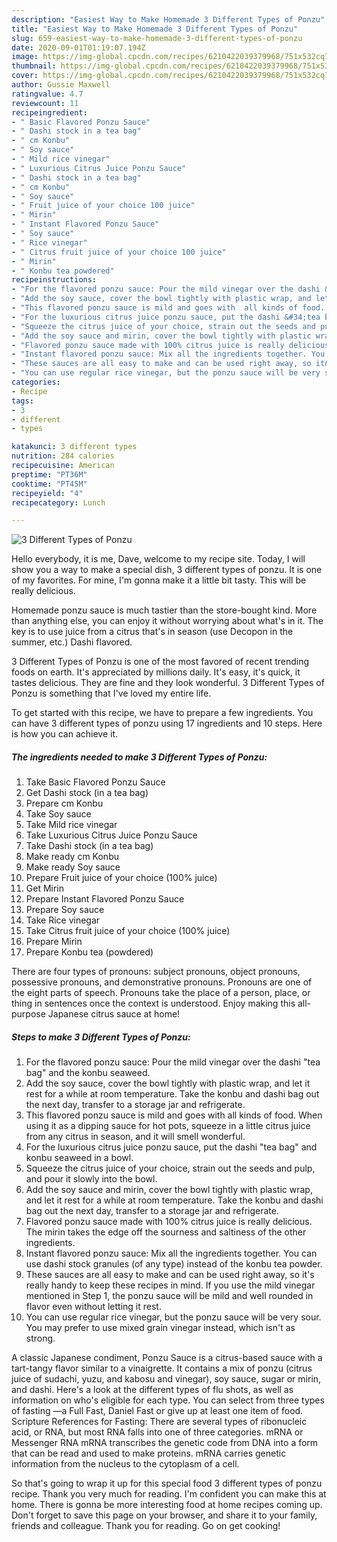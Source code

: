 ```yaml
---
description: "Easiest Way to Make Homemade 3 Different Types of Ponzu"
title: "Easiest Way to Make Homemade 3 Different Types of Ponzu"
slug: 659-easiest-way-to-make-homemade-3-different-types-of-ponzu
date: 2020-09-01T01:19:07.194Z
image: https://img-global.cpcdn.com/recipes/6210422039379968/751x532cq70/3-different-types-of-ponzu-recipe-main-photo.jpg
thumbnail: https://img-global.cpcdn.com/recipes/6210422039379968/751x532cq70/3-different-types-of-ponzu-recipe-main-photo.jpg
cover: https://img-global.cpcdn.com/recipes/6210422039379968/751x532cq70/3-different-types-of-ponzu-recipe-main-photo.jpg
author: Gussie Maxwell
ratingvalue: 4.7
reviewcount: 11
recipeingredient:
- " Basic Flavored Ponzu Sauce"
- " Dashi stock in a tea bag"
- " cm Konbu"
- " Soy sauce"
- " Mild rice vinegar"
- " Luxurious Citrus Juice Ponzu Sauce"
- " Dashi stock in a tea bag"
- " cm Konbu"
- " Soy sauce"
- " Fruit juice of your choice 100 juice"
- " Mirin"
- " Instant Flavored Ponzu Sauce"
- " Soy sauce"
- " Rice vinegar"
- " Citrus fruit juice of your choice 100 juice"
- " Mirin"
- " Konbu tea powdered"
recipeinstructions:
- "For the flavored ponzu sauce: Pour the mild vinegar over the dashi &#34;tea bag&#34; and the konbu seaweed."
- "Add the soy sauce, cover the bowl tightly with plastic wrap, and let it rest for a while at room temperature. Take the konbu and dashi bag out the next day, transfer to a storage jar and refrigerate."
- "This flavored ponzu sauce is mild and goes with  all kinds of food. When using it as a dipping sauce for hot pots, squeeze in a little citrus juice from any citrus in season, and it will smell wonderful."
- "For the luxurious citrus juice ponzu sauce, put the dashi &#34;tea bag&#34; and konbu seaweed in a bowl."
- "Squeeze the citrus juice of your choice, strain out the seeds and pulp, and pour it slowly into the bowl."
- "Add the soy sauce and mirin, cover the bowl tightly with plastic wrap, and let it rest for a while at room temperature. Take the konbu and dashi bag out the next day, transfer to a storage jar and refrigerate."
- "Flavored ponzu sauce made with 100% citrus juice is really delicious. The mirin takes the edge off the sourness and saltiness of the other ingredients."
- "Instant flavored ponzu sauce: Mix all the ingredients together. You can use dashi stock granules (of any type) instead of the konbu tea powder."
- "These sauces are all easy to make and can be used right away, so it&#39;s really handy to keep these recipes in mind. If you use the mild vinegar mentioned in Step 1, the ponzu sauce will be mild and well rounded in flavor even without letting it rest."
- "You can use regular rice vinegar, but the ponzu sauce will be very sour. You may prefer to use mixed grain vinegar instead, which isn&#39;t as strong."
categories:
- Recipe
tags:
- 3
- different
- types

katakunci: 3 different types 
nutrition: 284 calories
recipecuisine: American
preptime: "PT36M"
cooktime: "PT45M"
recipeyield: "4"
recipecategory: Lunch

---
```



![3 Different Types of Ponzu](https://img-global.cpcdn.com/recipes/6210422039379968/751x532cq70/3-different-types-of-ponzu-recipe-main-photo.jpg)

Hello everybody, it is me, Dave, welcome to my recipe site. Today, I will show you a way to make a special dish, 3 different types of ponzu. It is one of my favorites. For mine, I'm gonna make it a little bit tasty. This will be really delicious.

Homemade ponzu sauce is much tastier than the store-bought kind. More than anything else, you can enjoy it without worrying about what&#39;s in it. The key is to use juice from a citrus that&#39;s in season (use Decopon in the summer, etc.) Dashi flavored.

3 Different Types of Ponzu is one of the most favored of recent trending foods on earth. It's appreciated by millions daily. It's easy, it's quick, it tastes delicious. They are fine and they look wonderful. 3 Different Types of Ponzu is something that I've loved my entire life.


To get started with this recipe, we have to prepare a few ingredients. You can have 3 different types of ponzu using 17 ingredients and 10 steps. Here is how you can achieve it.

<!--inarticleads1-->

##### The ingredients needed to make 3 Different Types of Ponzu:

1. Take  Basic Flavored Ponzu Sauce
1. Get  Dashi stock (in a tea bag)
1. Prepare  cm Konbu
1. Take  Soy sauce
1. Take  Mild rice vinegar
1. Take  Luxurious Citrus Juice Ponzu Sauce
1. Take  Dashi stock (in a tea bag)
1. Make ready  cm Konbu
1. Make ready  Soy sauce
1. Prepare  Fruit juice of your choice (100% juice)
1. Get  Mirin
1. Prepare  Instant Flavored Ponzu Sauce
1. Prepare  Soy sauce
1. Take  Rice vinegar
1. Take  Citrus fruit juice of your choice (100% juice)
1. Prepare  Mirin
1. Prepare  Konbu tea (powdered)


There are four types of pronouns: subject pronouns, object pronouns, possessive pronouns, and demonstrative pronouns. Pronouns are one of the eight parts of speech. Pronouns take the place of a person, place, or thing in sentences once the context is understood. Enjoy making this all-purpose Japanese citrus sauce at home! 

<!--inarticleads2-->

##### Steps to make 3 Different Types of Ponzu:

1. For the flavored ponzu sauce: Pour the mild vinegar over the dashi &#34;tea bag&#34; and the konbu seaweed.
1. Add the soy sauce, cover the bowl tightly with plastic wrap, and let it rest for a while at room temperature. Take the konbu and dashi bag out the next day, transfer to a storage jar and refrigerate.
1. This flavored ponzu sauce is mild and goes with  all kinds of food. When using it as a dipping sauce for hot pots, squeeze in a little citrus juice from any citrus in season, and it will smell wonderful.
1. For the luxurious citrus juice ponzu sauce, put the dashi &#34;tea bag&#34; and konbu seaweed in a bowl.
1. Squeeze the citrus juice of your choice, strain out the seeds and pulp, and pour it slowly into the bowl.
1. Add the soy sauce and mirin, cover the bowl tightly with plastic wrap, and let it rest for a while at room temperature. Take the konbu and dashi bag out the next day, transfer to a storage jar and refrigerate.
1. Flavored ponzu sauce made with 100% citrus juice is really delicious. The mirin takes the edge off the sourness and saltiness of the other ingredients.
1. Instant flavored ponzu sauce: Mix all the ingredients together. You can use dashi stock granules (of any type) instead of the konbu tea powder.
1. These sauces are all easy to make and can be used right away, so it&#39;s really handy to keep these recipes in mind. If you use the mild vinegar mentioned in Step 1, the ponzu sauce will be mild and well rounded in flavor even without letting it rest.
1. You can use regular rice vinegar, but the ponzu sauce will be very sour. You may prefer to use mixed grain vinegar instead, which isn&#39;t as strong.


A classic Japanese condiment, Ponzu Sauce is a citrus-based sauce with a tart-tangy flavor similar to a vinaigrette. It contains a mix of ponzu (citrus juice of sudachi, yuzu, and kabosu and vinegar), soy sauce, sugar or mirin, and dashi. Here&#39;s a look at the different types of flu shots, as well as information on who&#39;s eligible for each type. You can select from three types of fasting —a Full Fast, Daniel Fast or give up at least one item of food. Scripture References for Fasting: There are several types of ribonucleic acid, or RNA, but most RNA falls into one of three categories. mRNA or Messenger RNA mRNA transcribes the genetic code from DNA into a form that can be read and used to make proteins. mRNA carries genetic information from the nucleus to the cytoplasm of a cell. 

So that's going to wrap it up for this special food 3 different types of ponzu recipe. Thank you very much for reading. I'm confident you can make this at home. There is gonna be more interesting food at home recipes coming up. Don't forget to save this page on your browser, and share it to your family, friends and colleague. Thank you for reading. Go on get cooking!
